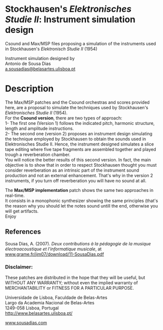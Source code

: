 # Stockhausen's _Elektronisches Studie II_: Instrument simulation design
Csound and Max/MSP files proposing a simulation of the instruments used in Stockhausen's _Elektronisch Studie II_ (1954)

Instrument simulation designed by<br> 
Antonio de Sousa Dias<br>
a.sousadias@belasartes.ulisboa.pt

# Description
The Max/MSP patches and the Csound orchestras and scores provided here, are a proposal to simulate the techniques used by Stockhausen's _Elektronisches Studie II_ (1954).<br>
For the **Csound version**, there are two types of approach:<br>
1- The first one (Version 1) follows the indicated pitch, harmonic structure, length and amplitude instructions.<br>
2- The second one (version 2) proposes an instrument design simulating the technique employed by Stockhausen to obtain the sounds used in Elektronisches Studie II. Hence, the instrument designed simulates a slice tape editing where five tape fragments are assembled together and played trough a reverberation chamber.<br>
You will notice the better results of this second version. In fact, the main objective is to show that in order to respect Stockhausen thought you must consider reverberation as an intrinsic part of the instrument sound production and not an external enhancement. That's why in the version 2 instruments, if you turn off reverberation you will have no sound at all.<br>

The **Max/MSP implementation** patch shows the same two approaches in real-time.<br>
It consists in a monophonic synthesizer showing the same principles (that's the reason why you should let the notes sound untill the end, otherwise you will get artifacts.<br>
Enjoy<br>

## References
Sousa Dias, A. (2007). _Deux contributions à la pédagogie de la musique électroacoustique et l’informatique musicale_, at www.grame.fr/jim07/download/11-SousaDias.pdf<br>




### Disclaimer:
These patches are distributed in the hope that they will be useful, but WITHOUT ANY WARRANTY; without even the implied warranty of MERCHANTABILITY or FITNESS FOR A PARTICULAR PURPOSE.




Universidade de Lisboa, Faculdade de Belas-Artes<br>
Largo da Academia Nacional de Belas-Artes<br>
1249-058 Lisboa, Portugal<br>
http://www.belasartes.ulisboa.pt/

www.sousadias.com
